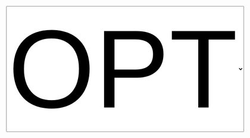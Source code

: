 <select style="font-size: 300px;">
	<option>OPT</option>
	<option>OPT</option>
	<option>OPT</option>
	<option>OPT</option>
	<option>OPT</option>
	<option>OPT</option>
	<option>SPT</option>
</select>


